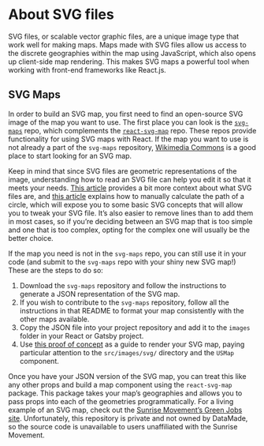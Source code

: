 # About SVG files
SVG files, or scalable vector graphic files, are a unique image type that work well for making maps. Maps made with SVG files allow us access to the discrete geographies within the map using JavaScript, which also opens up client-side map rendering. This makes SVG maps a powerful tool when working with front-end frameworks like React.js.

## SVG Maps
In order to build an SVG map, you first need to find an open-source SVG image of the map you want to use. The first place you can look is the [`svg-maps`](https://github.com/VictorCazanave/svg-maps) repo, which complements the [`react-svg-map`](https://www.npmjs.com/package/react-svg-map) repo. These repos provide functionality for using SVG maps with React. If the map you want to use is not already a part of the `svg-maps` repository, [Wikimedia Commons](https://commons.wikimedia.org/w/index.php?search=filemime%3Aimage%2Fsvg%2Bxml&title=Special%3ASearch&profile=advanced&fulltext=1&advancedSearch-current=%7B%22fields%22%3A%7B%22filetype%22%3A%22image%2Fsvg%2Bxml%22%7D%7D&ns6=1) is a good place to start looking for an SVG map.

Keep in mind that since SVG files are geometric representations of the image, understanding how to read an SVG file can help you edit it so that it meets your needs. [This article](https://www.sitepoint.com/svg-101-what-is-svg/) provides a bit more context about what SVG files are, and [this article](https://www.smashingmagazine.com/2019/03/svg-circle-decomposition-paths/) explains how to manually calculate the path of a circle, which will expose you to some basic SVG concepts that will allow you to tweak your SVG file. It’s also easier to remove lines than to add them in most cases, so if you’re deciding between an SVG map that is too simple and one that is too complex, opting for the complex one will usually be the better choice.

If the map you need is not in the `svg-maps` repo, you can still use it in your code (and submit to the `svg-maps` repo with your shiny new SVG map!) These are the steps to do so:
1. Download the `svg-maps` repository and follow the instructions to generate a JSON representation of the SVG map.
2. If you wish to contribute to the `svg-maps` repository, follow all the instructions in that README to format your map consistently with the other maps available.
3. Copy the JSON file into your project repository and add it to the `images` folder in your React or Gatsby project.
4. Use [this proof of concept](https://github.com/fatima3558/gatsby-svg-map) as a guide to render your SVG map, paying particular attention to the `src/images/svg/` directory and the `USMap` component.

Once you have your JSON version of the SVG map, you can treat this like any other props and build a map component using the `react-svg-map` package. This package takes your map’s geographies and allows you to pass props into each of the geometries programmatically. For a living example of an SVG map, check out the [Sunrise Movement’s Green Jobs site](https://greenjobsdata.com/). Unfortunately, this repository is private and not owned by DataMade, so the source code is unavailable to users unaffiliated with the Sunrise Movement.
